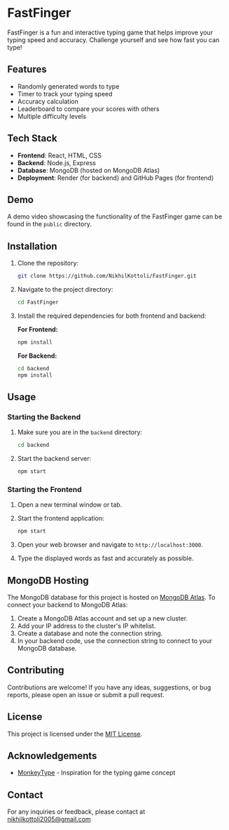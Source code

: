 # FastFinger

FastFinger is a fun and interactive typing game that helps improve your typing speed and accuracy. Challenge yourself and see how fast you can type!

## Features

- Randomly generated words to type
- Timer to track your typing speed
- Accuracy calculation
- Leaderboard to compare your scores with others
- Multiple difficulty levels

## Tech Stack

- **Frontend**: React, HTML, CSS
- **Backend**: Node.js, Express
- **Database**: MongoDB (hosted on MongoDB Atlas)
- **Deployment**: Render (for backend) and GitHub Pages (for frontend)

## Demo

A demo video showcasing the functionality of the FastFinger game can be found in the `public` directory. 

## Installation

1. Clone the repository:

    ```bash
    git clone https://github.com/NikhilKottoli/FastFinger.git
    ```

2. Navigate to the project directory:

    ```bash
    cd FastFinger
    ```

3. Install the required dependencies for both frontend and backend:

    **For Frontend:**

    ```bash
    npm install
    ```

    **For Backend:**

    ```bash
    cd backend
    npm install
    ```

## Usage

### Starting the Backend

1. Make sure you are in the `backend` directory:

    ```bash
    cd backend
    ```

2. Start the backend server:

    ```bash
    npm start
    ```

### Starting the Frontend

1. Open a new terminal window or tab.

2. Start the frontend application:

    ```bash
    npm start
    ```

3. Open your web browser and navigate to `http://localhost:3000`.

4. Type the displayed words as fast and accurately as possible.

## MongoDB Hosting

The MongoDB database for this project is hosted on [MongoDB Atlas](https://www.mongodb.com/cloud/atlas). To connect your backend to MongoDB Atlas:

1. Create a MongoDB Atlas account and set up a new cluster.
2. Add your IP address to the cluster's IP whitelist.
3. Create a database and note the connection string.
4. In your backend code, use the connection string to connect to your MongoDB database.

## Contributing

Contributions are welcome! If you have any ideas, suggestions, or bug reports, please open an issue or submit a pull request.

## License

This project is licensed under the [MIT License](LICENSE).

## Acknowledgements

- [MonkeyType](https://monkeytype.com) - Inspiration for the typing game concept

## Contact

For any inquiries or feedback, please contact at nikhilkottoli2005@gmail.com
